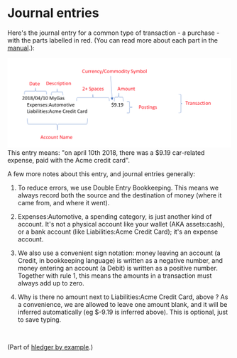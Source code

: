 # Journal entries

Here's the journal entry for a common type of transaction - a purchase - with the parts labelled in red.
(You can read more about each part in the [manual](hledger.md#transactions).):

[![a hledger transaction entry, with parts named](https://raw.githubusercontent.com/RobertNielsen1/hledger/master/hledger%20basic%20transaction%20--%20terms.png)](https://github.com/RobertNielsen1/hledger/blob/master/hledger%20basic%20transaction%20--%20terms.png)
This entry means: "on april 10th 2018, there was a $9.19 car-related expense, paid with the Acme credit card".

A few more notes about this entry, and journal entries generally:

1. To reduce errors, we use Double Entry Bookkeeping.
This means we always record both the source and the destination of money
(where it came from, and where it went).

2. Expenses:Automotive, a spending category, is just another kind of account.
    It's not a physical account like your wallet (AKA assets:cash), or a bank account (like Liabilities:Acme Credit Card); 
    it's an expense account.

3. We also use a convenient sign notation: money leaving an account (a Credit, in bookkeeping language) is written as a negative number, 
   and money entering an account (a Debit) is written as a positive number. 
   Together with rule 1, this means the amounts in a transaction must always add up to zero.

4. Why is there no amount next to Liabilities:Acme Credit Card, above ?
    As a convenience, we are allowed to leave one amount blank, and
    it will be inferred automatically (eg $-9.19 is inferred above).
    This is optional, just to save typing.

<!--
Thanks to this notation, you won't ever need to think about Credit and Debit, unless you want to.
Many users find it easier to think of the signs and the direction of flow between accounts.
-->

<br>

(Part of [hledger by example](hledger-by-example.md).)
